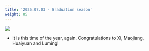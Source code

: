 ```yaml
---
title: '2025.07.03 - Graduation season'
weight: 85
---
```


![](/labpics/2025/20250703.jpg)

- It is this time of the year, again. Congratulations to Xi, Maojiang, Huaiyuan and Luming!